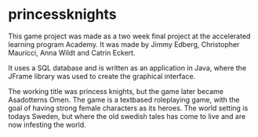 # princessknights

This game project was made as a two week final project at the accelerated learning program Academy. 
It was made by Jimmy Edberg, Christopher Mauricci, Anna Wildt and Catrin Eckert.

It uses a SQL database and is written as an application in Java, where the JFrame library was used to create the graphical interface.

The working title was princess knights, but the game later became Asadotterns Omen. The game is a textbased roleplaying game, with the
goal of having strong female characters as its heroes. The world setting is todays Sweden, but where the old swedish tales has come to live
and are now infesting the world.
